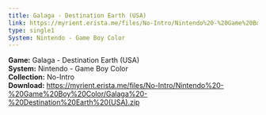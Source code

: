 ```yaml
---
title: Galaga - Destination Earth (USA)
link: https://myrient.erista.me/files/No-Intro/Nintendo%20-%20Game%20Boy%20Color/Galaga%20-%20Destination%20Earth%20(USA).zip
type: single1
System: Nintendo - Game Boy Color
---
```

<b>Game:</b> Galaga - Destination Earth (USA)<br>
<b>System:</b> Nintendo - Game Boy Color<br>
<b>Collection:</b> No-Intro<br>
<b>Download:</b> https://myrient.erista.me/files/No-Intro/Nintendo%20-%20Game%20Boy%20Color/Galaga%20-%20Destination%20Earth%20(USA).zip